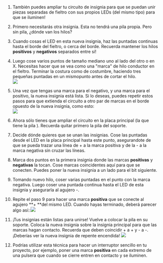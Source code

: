 1. También puedes ampliar tu circuito de insignia para que se puedan unir piezas separadas de fieltro con sus propios LEDs \(del mismo tipo\) para que se iluminen!

2. Primero necesitarás otra insignia. Esta no tendrá una pila propia. Pero sin pila, ¿dónde van los hilos?

3. Cuando cosas el LED en esta nueva insignia, haz las puntadas continuas hasta el borde del fieltro, o cerca del borde. Recuerda mantener los hilos **positivos** y **negativos** separados entre sí!

4. Luego cose varios puntos de tamaño mediano uno al lado del otro o en X. Necesitas hacer que se vea como una "marca" de hilo conductor en el fieltro. Terminar la costura como de costumbre, haciendo tres pequeñas puntadas en un mismopunto antes de cortar el hilo.  
   ![](/assets/new_badge_blobs_front_back_80_650.png)

5. Una vez que tengas una marca para el negativo, y una marca para el positivo, la nueva insignia está lista. Si lo deseas, puedes repetir estos pasos para que extienda el circuito a otro par de marcas en el borde opuesto de la nueva insignia, como esto:  
   ![](/assets/new_badge_front_back_120_650.png)

6. Ahora sólo tienes que ampliar el circuito en la placa principal \(la que tiene la pila \). Recuerda quitar primero la pila del soporte.

7. Decide dónde quieres que se unan las insignias. Cose las puntadas desde el LED en la placa principal hasta este punto, asegurandote de que se pueda trazar una línea de + a la marca positiva y de la - a la marca negativa sin cruzar las líneas.

8. Marca dos puntos en la primera insignia donde las marcas **positivas** y **negativas** la tocan. Cose marcas coincidentes aquí para que se conecten. Puedes poner la nueva insignia a un lado para el bit siguiente.

9. Tomando nuevo hilo, coser varias puntadas en el punto con la marca negativa. Luego coser una puntada continua hasta el LED de esta insignia y asegurarla al agujero -.

10. Repite el paso 9 para hacer una marca **positiva** que se conecte al agujero **+ **del mismo LED. Cuando hayas terminado, deberá parecer algo así::![](/assets/badge_ext_front_back_65_650.png)

11. ¡Tus insignias están listas para unirse! Vuelve a colocar la pila en su soporte. Coloca la nueva insignia sobre la insignia principal para que las marcas hagan contacto. Recuerda que deben coincidir + a + y - a -. ¡Deberías ver la nueva insignia de repente encendida! ![](/assets/badge_extended_unlit_lit_150_650.png)

12. Podrías utilizar esta técnica para hacer un interruptor sencillo en tu proyecto, por ejemplo, poner una marca **positiva** en cada extremo de una pulsera que cuando se cierre entren en contacto y se iluminen.



